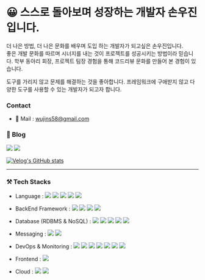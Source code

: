 # 😀 스스로 돌아보며 성장하는 개발자 손우진입니다. 

더 나은 방법, 더 나은 문화를 배우며 도입 하는 개발자가 되고싶은 손우진입니다.  
좋은 개발 문화를 따르며 시너지를 내는 것이 프로젝트를 성공시키는 방법이라 믿습니다. 학부 동아리 회장, 프로젝트 팀장 경험을 통해 코드리뷰 문화를 만들어 본 경험이 있습니다.  

도구를 가리지 않고 문제를 해결하는 것을 좋아합니다. 프레임워크에 구애받지 않고 다양한 도구를 사용할 수 있는 개발자가 되고자 합니다. 

### Contact
- 📧 Mail : 
<a href="mailto:wujins58@gmail.com" target="_blank">wujins58@gmail.com</a>

### 📔 Blog

<a href="https://www.instagram.com/s.wj97/" target="_blank"><img src="https://img.shields.io/badge/instagram-E4405F?style=flat-square&logo=instagram&logoColor=white"/></a>
<a href="https://velog.io/@sierra9707" target="_blank"><img src="https://img.shields.io/badge/velog-20C997?style=flat-square&logo=velog&logoColor=white"/></a>

[![Velog's GitHub stats](https://velog-readme-stats.vercel.app/api/list?name=sierra9707)](https://velog.io/@sierra9707)

----

### ⚒ Tech Stacks
- Language : 
  <img src="https://img.shields.io/badge/Java-007396?style=flat-square&logo=Java&logoColor=white"/>
  <img src="https://img.shields.io/badge/Kotlin-7F52FF?style=flat-square&logo=Kotlin&logoColor=white"/>
  <img src="https://img.shields.io/badge/Python-3776AB?style=flat-square&logo=Python&logoColor=white"/>
  <img src="https://img.shields.io/badge/Javascript-F7DF1E?style=flat-square&logo=Javascript&logoColor=white"/>
  <img src="https://img.shields.io/badge/Typescript-3178C6?style=flat-square&logo=Typescript&logoColor=white"/>

- BackEnd Framework : 
  <img src="https://img.shields.io/badge/Spring-6DB33F?style=flat-square&logo=Spring&logoColor=white"/>
  <img src="https://img.shields.io/badge/Spring Boot-6DB33F?style=flat-square&logo=Spring Boot&logoColor=white"/>
  <img src="https://img.shields.io/badge/NestJS-E0234E?style=flat-square&logo=NestJS&logoColor=white"/>
  <img src="https://img.shields.io/badge/Express-000000?style=flat-square&logo=Express&logoColor=white"/>

- Database (RDBMS & NoSQL) : 
  <img src="https://img.shields.io/badge/Oracle-F80000?style=flat-square&logo=Oracle&logoColor=white"/>
  <img src="https://img.shields.io/badge/MySQL-4479A1?style=flat-square&logo=MySQL&logoColor=white"/>
  <img src="https://img.shields.io/badge/MongoDB-47A248?style=flat-square&logo=MongoDB&logoColor=white"/>
  <img src="https://img.shields.io/badge/PostgreSQL-4169E1?style=flat-square&logo=PostgreSQL&logoColor=white"/>
  <img src="https://img.shields.io/badge/Redis-DC382D?style=flat-square&logo=Redis&logoColor=white"/>

- Messaging : 
  <img src="https://img.shields.io/badge/Apache Kafka-231F20?style=flat-square&logo=Apache kafka&logoColor=white"/>
  <img src="https://img.shields.io/badge/RabbitMQ-FF6600?style=flat-square&logo=RabbitMQ&logoColor=white"/>

- DevOps & Monitoring : 
  <img src="https://img.shields.io/badge/Docker-2496ED?style=flat-square&logo=Docker&logoColor=white"/>
   <img src="https://img.shields.io/badge/Prometheus-E6522C?style=flat-square&logo=Prometheus&logoColor=white"/>
   <img src="https://img.shields.io/badge/grafana-F46800?style=flat-square&logo=grafana&logoColor=white"/>
  <img src="https://img.shields.io/badge/logstash-005571?style=flat-square&logo=logstash&logoColor=white"/>
  <img src="https://img.shields.io/badge/elasticsearch-005571?style=flat-square&logo=elasticsearch&logoColor=white"/>
  <img src="https://img.shields.io/badge/kibana-005571?style=flat-square&logo=kibana&logoColor=white"/>
  <img src="https://img.shields.io/badge/kubernetes-326CE5?style=flat-square&logo=kubernetes&logoColor=white"/>

- Frontend : 
   <img src="https://img.shields.io/badge/next.js-000000?style=flat-square&logo=next.js&logoColor=white"/>
- Cloud : 
  <img src="https://img.shields.io/badge/Google Cloud-4285F4?style=flat-square&logo=Google Cloud&logoColor=white"/>
  <img src="https://img.shields.io/badge/Amazon AWS-232F3E?style=flat-square&logo=Amazon AWS&logoColor=white"/>
